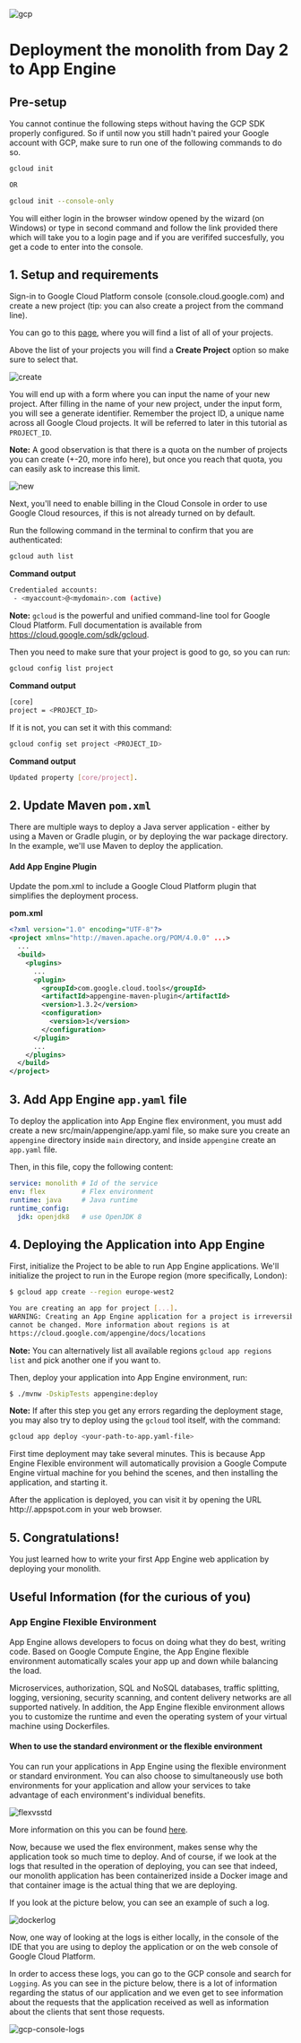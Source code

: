 ![gcp](./resources/app-engine-plus-spring-boot.png)

# Deployment the monolith from Day 2 to App Engine

## Pre-setup

You cannot continue the following steps without having the GCP SDK properly configured. So if until now you still hadn't paired your Google account with GCP, make sure to run one of the following commands to do so.

```sh
gcloud init 

OR 

gcloud init --console-only
```

You will either login in the browser window opened by the wizard (on Windows) or type in second command and follow the link provided there which will take you to a login page and if you are verififed succesfully, you get a code to enter into the console.

## 1. Setup and requirements

Sign-in to Google Cloud Platform console (console.cloud.google.com) and create a new project (tip: you can also create a project from the command line).

You can go to this [page](https://console.cloud.google.com/cloud-resource-manager), where you will find a list of all of your projects.

Above the list of your projects you will find a __Create Project__ option so make sure to select that.

![create](./resources/gcp-create-project.png)

You will end up with a form where you can input the name of your new project. After filling in the name of your new project, under the input form, you will see a generate identifier. Remember the project ID, a unique name across all Google Cloud projects. It will be referred to later in this tutorial as `PROJECT_ID`.

__Note:__ A good observation is that there is a quota on the number of projects you can create (+-20, more info here), but once you reach that quota, you can easily ask to increase this limit.

![new](./resources/gcp-new-project.png)

Next, you'll need to enable billing in the Cloud Console in order to use Google Cloud resources, if this is not already turned on by default.

Run the following command in the terminal to confirm that you are authenticated:

```sh
gcloud auth list
```

__Command output__

```sh
Credentialed accounts:
 - <myaccount>@<mydomain>.com (active)
```

 __Note:__ `gcloud` is the powerful and unified command-line tool for Google Cloud Platform. Full documentation is available from https://cloud.google.com/sdk/gcloud.

Then you need to make sure that your project is good to go, so you can run:

```sh
gcloud config list project
```

__Command output__

```sh
[core]
project = <PROJECT_ID>
```


If it is not, you can set it with this command:

```sh
gcloud config set project <PROJECT_ID>
```

__Command output__

```sh
Updated property [core/project].
```

## 2. Update Maven `pom.xml` 

There are multiple ways to deploy a Java server application - either by using a Maven or Gradle plugin, or by deploying the war package directory. In the example, we'll use Maven to deploy the application.

#### Add App Engine Plugin
Update the pom.xml to include a Google Cloud Platform plugin that simplifies the deployment process.

**pom.xml**
```xml
<?xml version="1.0" encoding="UTF-8"?>
<project xmlns="http://maven.apache.org/POM/4.0.0" ...>
  ...
  <build>
    <plugins>
      ...
      <plugin>
        <groupId>com.google.cloud.tools</groupId>
        <artifactId>appengine-maven-plugin</artifactId>
        <version>1.3.2</version>
        <configuration>
          <version>1</version>
        </configuration>
      </plugin>
      ...
    </plugins>
  </build>
</project>
```

## 3. Add App Engine `app.yaml` file

To deploy the application into App Engine flex environment, you must add create a new src/main/appengine/app.yaml file, so make sure you create an `appengine` directory inside `main` directory, and inside `appengine` create an `app.yaml` file. 

Then, in this file, copy the following content:

```yaml
service: monolith # Id of the service
env: flex         # Flex environment
runtime: java     # Java runtime
runtime_config:
  jdk: openjdk8   # use OpenJDK 8
```

## 4. Deploying the Application into App Engine

First, initialize the Project to be able to run App Engine applications. We'll initialize the project to run in the Europe region (more specifically, London):

```sh
$ gcloud app create --region europe-west2

You are creating an app for project [...].
WARNING: Creating an App Engine application for a project is irreversible and the region
cannot be changed. More information about regions is at
https://cloud.google.com/appengine/docs/locations
```

__Note:__ You can alternatively list all available regions `gcloud app regions list` and pick another one if you want to.

Then, deploy your application into App Engine environment, run:

```sh
$ ./mvnw -DskipTests appengine:deploy
```

__Note:__ If after this step you get any errors regarding the deployment stage, you may also try to deploy using the `gcloud` tool itself, with the command:

```sh
gcloud app deploy <your-path-to-app.yaml-file>
```

First time deployment may take several minutes. This is because App Engine Flexible environment will automatically provision a Google Compute Engine virtual machine for you behind the scenes, and then installing the application, and starting it.

After the application is deployed, you can visit it by opening the URL http://<project-id>.appspot.com in your web browser.

## 5. Congratulations!

You just learned how to write your first App Engine web application by deploying your monolith.

## Useful Information (for the curious of you)


### App Engine Flexible Environment
App Engine allows developers to focus on doing what they do best, writing code. Based on Google Compute Engine, the App Engine flexible environment automatically scales your app up and down while balancing the load. 

Microservices, authorization, SQL and NoSQL databases, traffic splitting, logging, versioning, security scanning, and content delivery networks are all supported natively. In addition, the App Engine flexible environment allows you to customize the runtime and even the operating system of your virtual machine using Dockerfiles.

#### When to use the standard environment or the flexible environment

You can run your applications in App Engine using the flexible environment or standard environment. You can also choose to simultaneously use both environments for your application and allow your services to take advantage of each environment's individual benefits.

![flexvsstd](./resources/gcp-flex-vs-std.png)

More information on this you can be found [here](https://cloud.google.com/appengine/docs/the-appengine-environments).


Now, because we used the flex environment, makes sense why the application took so much time to deploy. And of course, if we look at the logs that resulted in the operation of deploying, you can see that indeed, our monolith application has been containerized inside a Docker image and that container image is the actual thing that we are deploying.

If you look at the picture below, you can see an example of such a log.

![dockerlog](./resources/docker-info.png)

Now, one way of looking at the logs is either locally, in the console of the IDE that you are using to deploy the application or on the web console of Google Cloud Platform.

In order to access these logs, you can go to the GCP console and search for `Logging`. As you can see in the picture below, there is a lot of information regarding the status of our application and we even get to see information about the requests that the application received as well as information about the clients that sent those requests.

![gcp-console-logs](./resources/gcp-console-logs.png)



